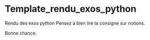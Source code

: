 # Template_rendu_exos_python
Rendu des exos python
Pensez à bien lire la consigne sur notions.

Bonne chance.
